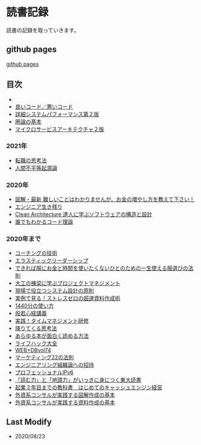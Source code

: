 # 読書記録

読書の記録を取っていきます。

## github pages

[github pages](https://modeverv.github.io/reading_log/)

## 目次
* []()
* [良いコード／悪いコード](2023/goodcode-badcode.md)
* [詳細システムパフォーマンス第２版](2023/detail-system2.md)
* [圏論の基本](2023/kenron.md)
* [マイクロサービスアーキテクチャ２版]()

### 2021年
* [転職の思考法](2021/tensyoku_think.md)
* [人間不平等起源論](2021/HumanNotEqual.md)

### 2020年
* [図解・最新 難しいことはわかりませんが、お金の増やし方を教えて下さい！](2020/increase_money.md)
* [エンジニア生き残り](2020/survive_as_engineer.pdf)
* [Clean Architecture 達人に学ぶソフトウェアの構造と設計](2020/cleanarchitecture.md)
* [誰でもわかるコード理論](2020/daredemoongaku.md)

### 2020年まで
* [コーチングの技術](before2020/coting.md)
* [エラスティックリーダーシップ](before2020/elasticreadership.md)
* [できれば服にお金と時間を使いたくないひとのための一生使える服選びの法則](before2020/fukuerabi.md)
* [大工の棟梁に学ぶプロジェクトマネジメント](before2020/daiku_pm.md)
* [現場で役立つシステム設計の原則](before2020/japanddd.md)
* [実例で見る！ストレスゼロの超速資料作成術](before2020/jiturei_stresszero.md)
* [1440分の使い方](before2020/1440.md)
* [般若心経講義](before2020/buddhism.md)
* [実践！タイムマネジメント研修](before2020/timemanagement.md)
* [降りてくる思考法](before2020/downthink.md)
* [あらゆる本が面白く読める方法](before2020/howtoread.md)
* [ライフハック大全](before2020/lifehack_complete.md)
* [WEB+DBvol74](before2020/web+db74.md)
* [マーケティング22の法則](before2020/marketing22.md)
* [エンジニアリング組織論への招待](before2020/engineer.md)
* [プロフェッショナルIPv6](before2020/proipv6.md)
* [「読む力」と「地頭力」がいっきに身につく東大読書](before2020/todairead.md)
* [起業３年目までの教科書　はじめてのキャッシュエンジン経営](before2020/cashengine.md)
* [外資系コンサルが実践する図解作成の基本](before2020/zukai.md)
* [外資系コンサルが実践する資料作成の基本](before2020/zukaikihon.md)

## Last Modify

* 2020/08/23
